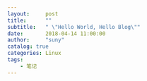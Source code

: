 ```yaml
---
layout:     post
title:      ""
subtitle:   " \"Hello World, Hello Blog\""
date:       2018-04-14 11:00:00
author:     "suny"
catalog: true
categories: Linux
tags:
    - 笔记
---
```








